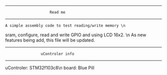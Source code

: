 ---------------------------------------------------------
                        Read me
---------------------------------------------------------
    A simple assembly code to test reading/write memory \n
sram, configure, read and write GPIO and using LCD 16x2. \n
As new features being add, this file will be updated.

---------------------------------------------------------
                    uControler info 
---------------------------------------------------------
uControler: STM32f103c8\n
board:      Blue Pill
